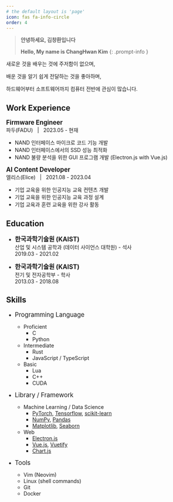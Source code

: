 ```yaml
---
# the default layout is 'page'
icon: fas fa-info-circle
order: 4
---
```


> **안녕하세요, 김창환입니다**
>
> **Hello, My name is ChangHwan Kim**
{: .prompt-info }

새로운 것을 배우는 것에 주저함이 없으며,

배운 것을 알기 쉽게 전달하는 것을 좋아하며,

하드웨어부터 소프트웨어까지 컴퓨터 전반에 관심이 많습니다.

## Work Experience

<span style="font-size: 1.2em">**Firmware Engineer** </span><br>
파두(FADU) &nbsp;&nbsp;|&nbsp;&nbsp; 2023.05 - 현재

- NAND 인터페이스 마이크로 코드 기능 개발
- NAND 인터페이스에서의 SSD 성능 최적화
- NAND 불량 분석을 위한 GUI 프로그램 개발 (Electron.js with Vue.js)

<span style="font-size: 1.2em">**AI Content Developer** </span><br>
엘리스(Elice) &nbsp;&nbsp;|&nbsp;&nbsp; 2021.08 - 2023.04

- 기업 교육을 위한 인공지능 교육 컨텐츠 개발
- 기업 교육을 위한 인공지능 교육 과정 설계
- 기업 교육과 훈련 교육을 위한 강사 활동

## Education

* <span style="font-size: 1.2em">**한국과학기술원 (KAIST)**</span><br>
  산업 및 시스템 공학과 (데이터 사이언스 대학원) - 석사<br>
  2019.03 - 2021.02

* <span style="font-size: 1.2em">**한국과학기술원 (KAIST)**</span><br>
  전기 및 전자공학부 - 학사<br>
  2013.03 - 2018.08

## Skills
- <span style="font-size: 1.2em">Programming Language</span>
    - Proficient
        - C
        - Python
    - Intermediate
      - Rust
      - JavaScript / TypeScript
    - Basic
        - Lua
        - C++
        - CUDA

- <span style="font-size: 1.2em">Library / Framework</span>
  - Machine Learning / Data Science
    - [PyTorch](https://pytorch.org/), [Tensorflow](https://www.tensorflow.org/), [scikit-learn](https://scikit-learn.org/)
    - [NumPy](https://numpy.org/), [Pandas](https://pandas.pydata.org/)
    - [Matplotlib](https://matplotlib.org/), [Seaborn](https://seaborn.pydata.org/)
  - Web
    - [Electron.js](https://www.electronjs.org/)
    - [Vue.js](https://vuejs.org/), [Vuetify](https://vuetifyjs.com/en/)
    - [Chart.js](https://www.chartjs.org/)

- <span style="font-size: 1.2em">Tools</span>
    - Vim (Neovim)
    - Linux (shell commands)
    - Git
    - Docker